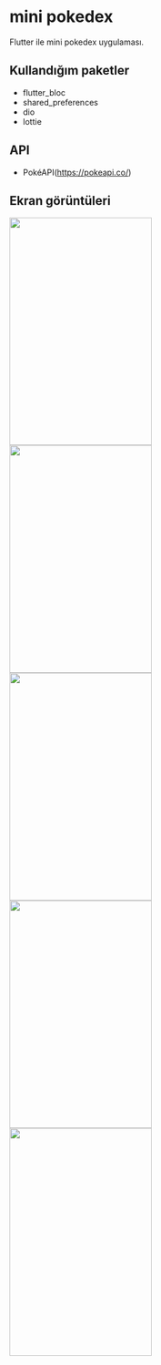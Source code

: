 # mini pokedex

Flutter ile mini pokedex uygulaması.



## Kullandığım paketler

- flutter_bloc
- shared_preferences
- dio
- lottie

## API

- PokéAPI(https://pokeapi.co/)

## Ekran görüntüleri



<a href="url"><img src="https://i.hizliresim.com/p8d6395.jpg" align="left" width="250" height="400" ></a>
<a href="url"><img src="https://i.hizliresim.com/6b79ff4.jpg" align="left" width="250" height="400" ></a>
<a href="url"><img src="https://i.hizliresim.com/9ey9zm3.jpg" align="left" width="250" height="400" ></a>
<a href="url"><img src="https://i.hizliresim.com/d09k5nl.jpg" align="left" width="250" height="400" ></a>
<a href="url"><img src="https://i.hizliresim.com/ivlarq6.jpg" align="left" width="250" height="400" ></a>
